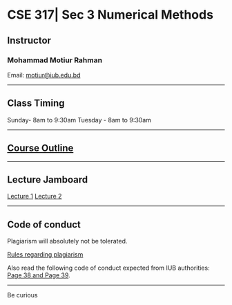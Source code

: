 # CSE 317| Sec 3 Numerical Methods  

## Instructor
### Mohammad Motiur Rahman
Email: motiur@iub.edu.bd
* * *

## Class Timing
Sunday- 8am to 9:30am
Tuesday - 8am to 9:30am

* * *
## [Course Outline](https://docs.google.com/document/d/1Scq1lBmsORwLaVFL5n65KjSRHszz-B9sPH1fuHYctdI/edit?usp=sharing)

* * *
## Lecture Jamboard

[Lecture 1](https://jamboard.google.com/d/140Qr5djsPnjIcpb2WE3VWknj64xQP_ZwAsjh5tEFB4E/edit?usp=sharing)
[Lecture 2](https://jamboard.google.com/d/1FaFid2YAYCV5gNTy2YSZDJUvbXvP8JUwW2vrI5zDW-U/edit?usp=sharing)


* * * 
## Code of conduct
Plagiarism will absolutely not be tolerated.

[Rules regarding plagiarism](https://www.plagiarism.org/article/what-is-plagiarism)

Also read the following code of conduct expected from IUB authorities: [Page 38 and Page 39](http://www.iub.edu.bd/files/Greenbook,sp19.f.pdf).

* * *   


Be curious

